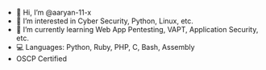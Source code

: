 - 👋 Hi, I’m @aaryan-11-x
- 👀 I’m interested in Cyber Security, Python, Linux, etc.
- 🌱 I’m currently learning Web App Pentesting, VAPT, Application Security, etc.
- 💻 Languages: Python, Ruby, PHP, C, Bash, Assembly
- OSCP Certified

<!---
aaryan-11-x/aaryan-11-x is a ✨ special ✨ repository because its `README.md` (this file) appears on your GitHub profile.
You can click the Preview link to take a look at your changes.
--->
